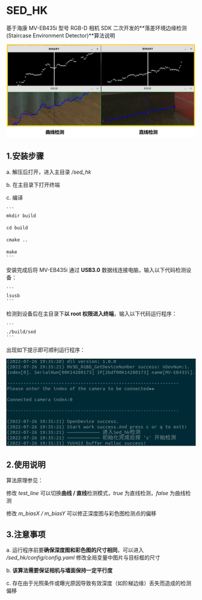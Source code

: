 # SED_HK

基于海康 MV-EB435i 型号 RGB-D 相机 SDK 二次开发的**落差环境边缘检测(Staircase Environment Detector)**算法说明

![Example](https://github.com/Ahoclairl/sed_hk/blob/master/pic/%E5%AE%9E%E6%B5%8B.png) 
## 1.安装步骤

a. 解压后打开，进入主目录 */sed_hk*

b. 在主目录下打开终端

c. 编译

    ```
    mkdir build

    cd build

    cmake ..

    make
    ```

安装完成后将 MV-EB435i 通过 **USB3.0** 数据线连接电脑，输入以下代码检测设备：

    ```
    lsusb
    ```

检测到设备后在主目录下**以 root 权限进入终端**，输入以下代码运行程序：

    ```
    ./build/sed
    ```

出现如下提示即可顺利运行程序：

![test](https://github.com/Ahoclairl/sed_hk/blob/master/pic/%E4%BB%A3%E7%A0%81%E6%B5%8B%E8%AF%95.png)
## 2.使用说明

算法原理参见：

修改 *test_line* 可以切换**曲线 / 直线**检测模式，*true* 为直线检测，*false* 为曲线检测

修改 *m_biasX / m_biasY* 可以修正深度图与彩色图检测点的偏移
## 3.注意事项

a. 运行程序前要**确保深度图和彩色图的尺寸相同**，可以进入 */sed_hk/config/config.yaml* 修改全局变量中图片与目标框的尺寸

b. **该算法需要保证相机与墙面保持一定平行度**

c. 存在由于光照条件或曝光原因导致有效深度（如阶梯边缘）丢失而造成的检测偏移